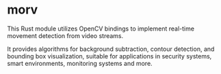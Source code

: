 # morv

This Rust module utilizes OpenCV bindings to implement real-time movement detection from video streams. 


It provides algorithms for background subtraction, contour detection, and bounding box visualization, suitable for applications in security systems, smart environments, monitoring systems and more.
















